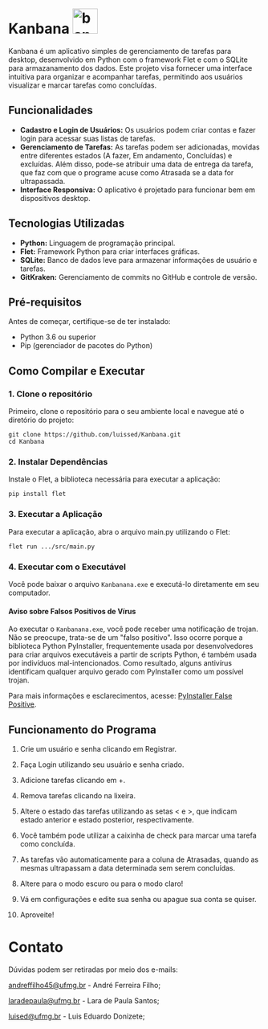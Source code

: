 # Kanbana <img src="https://github.com/luissed/Kanbana/blob/main/assets/images/banana.webp" alt="banana" width="50"/>

Kanbana é um aplicativo simples de gerenciamento de tarefas para desktop, desenvolvido em Python com o framework Flet e com o SQLite para armazanamento dos dados. Este projeto visa fornecer uma interface intuitiva para organizar e acompanhar tarefas, permitindo aos usuários visualizar e marcar tarefas como concluídas.

## Funcionalidades
- **Cadastro e Login de Usuários:** Os usuários podem criar contas e fazer login para acessar suas listas de tarefas.
- **Gerenciamento de Tarefas:** As tarefas podem ser adicionadas, movidas entre diferentes estados (A fazer, Em andamento, Concluídas) e excluídas. Além disso, pode-se atribuir uma data de entrega da tarefa, que faz com que o programe acuse como Atrasada se a data for ultrapassada.
- **Interface Responsiva:** O aplicativo é projetado para funcionar bem em dispositivos desktop.

## Tecnologias Utilizadas
- **Python:** Linguagem de programação principal.
- **Flet:** Framework Python para criar interfaces gráficas.
- **SQLite:** Banco de dados leve para armazenar informações de usuário e tarefas.
- **GitKraken:** Gerenciamento de commits no GitHub e controle de versão.

## Pré-requisitos
Antes de começar, certifique-se de ter instalado:
- Python 3.6 ou superior
- Pip (gerenciador de pacotes do Python)

## Como Compilar e Executar
### 1. Clone o repositório
Primeiro, clone o repositório para o seu ambiente local e navegue até o diretório do projeto:

```
git clone https://github.com/luissed/Kanbana.git
cd Kanbana
```

### 2. Instalar Dependências
Instale o Flet, a biblioteca necessária para executar a aplicação:

```
pip install flet
```

### 3. Executar a Aplicação
Para executar a aplicação, abra o arquivo main.py utilizando o Flet:

```
flet run .../src/main.py
```
### 4. Executar com o Executável
Você pode baixar o arquivo `Kanbanana.exe` e executá-lo diretamente em seu computador.

#### Aviso sobre Falsos Positivos de Vírus

Ao executar o `Kanbanana.exe`, você pode receber uma notificação de trojan. Não se preocupe, trata-se de um "falso positivo". Isso ocorre porque a biblioteca Python PyInstaller, frequentemente usada por desenvolvedores para criar arquivos executáveis a partir de scripts Python, é também usada por indivíduos mal-intencionados. Como resultado, alguns antivírus identificam qualquer arquivo gerado com PyInstaller como um possível trojan.

Para mais informações e esclarecimentos, acesse: [PyInstaller False Positive](https://discuss.python.org/t/pyinstaller-false-positive/43171).

## Funcionamento do Programa
1. Crie um usuário e senha clicando em Registrar.

2. Faça Login utilizando seu usuário e senha criado.

3. Adicione tarefas clicando em +.

4. Remova tarefas clicando na lixeira.

5. Altere o estado das tarefas utilizando as setas < e >, que indicam estado anterior e estado posterior, respectivamente.

6. Você também pode utilizar a caixinha de check para marcar uma tarefa como concluída.

7. As tarefas vão automaticamente para a coluna de Atrasadas, quando as mesmas ultrapassam a data determinada sem serem concluídas.

8. Altere para o modo escuro ou para o modo claro!

9. Vá em configurações e edite sua senha ou apague sua conta se quiser.

10. Aproveite!

# Contato
Dúvidas podem ser retiradas por meio dos e-mails:

andreffilho45@ufmg.br - André Ferreira Filho;

laradepaula@ufmg.br - Lara de Paula Santos;

luised@ufmg.br - Luis Eduardo Donizete;
